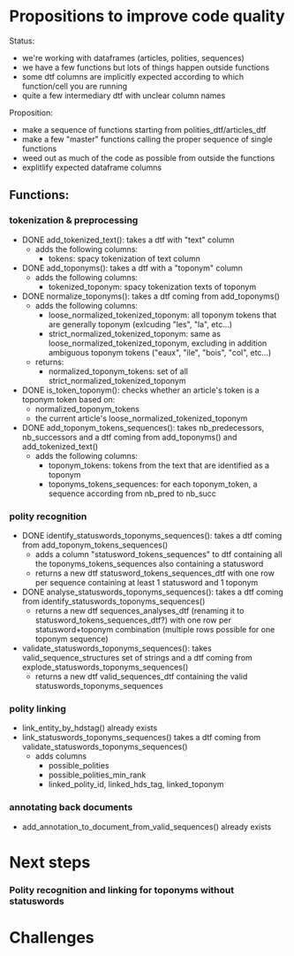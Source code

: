 # Propositions to improve code quality
Status:
- we're working with dataframes (articles, polities, sequences)
- we have a few functions but lots of things happen outside functions
- some dtf columns are implicitly expected according to which function/cell you are running
- quite a few intermediary dtf with unclear column names

Proposition:
- make a sequence of functions starting from polities_dtf/articles_dtf
- make a few "master" functions calling the proper sequence of single functions
- weed out as much of the code as possible from outside the functions
- explitlify expected dataframe columns 

## Functions:
### tokenization & preprocessing
- DONE add_tokenized_text(): takes a dtf with "text" column
    + adds the following columns:
        - tokens: spacy tokenization of text column
- DONE add_toponyms(): takes a dtf with a "toponym" column
    + adds the following columns:
        - tokenized_toponym: spacy tokenization texts of toponym
- DONE normalize_toponyms(): takes a dtf coming from add_toponyms()
    + adds the following columns:
        - loose_normalized_tokenized_toponym: all toponym tokens that are generally toponym (exlcuding "les", "la", etc...)
        - strict_normalized_tokenized_toponym: same as loose_normalized_tokenized_toponym, excluding in addition ambiguous toponym tokens ("eaux", "ile", "bois", "col", etc...)
    + returns:
        - normalized_toponym_tokens: set of all strict_normalized_tokenized_toponym
- DONE is_token_toponym(): checks whether an article's token is a toponym token based on:
    + normalized_toponym_tokens
    + the current article's loose_normalized_tokenized_toponym
- DONE add_toponym_tokens_sequences(): takes nb_predecessors, nb_successors and a dtf coming from add_toponyms() and add_tokenized_text()
    + adds the following columns:
        - toponym_tokens: tokens from the text that are identified as a toponym 
        - toponyms_tokens_sequences: for each toponym_token, a sequence according from nb_pred to nb_succ

### polity recognition
- DONE identify_statuswords_toponyms_sequences(): takes a dtf coming from add_toponym_tokens_sequences()
    + adds a column "statusword_tokens_sequences" to dtf containing all the toponyms_tokens_sequences also containing a statusword
    + returns a new dtf statusword_tokens_sequences_dtf with one row per sequence containing at least 1 statusword and 1 toponym
- DONE analyse_statuswords_toponyms_sequences(): takes a dtf coming from identify_statuswords_toponyms_sequences()
    + returns a new dtf sequences_analyses_dtf (renaming it to statusword_tokens_sequences_dtf?) with one row per statusword+toponym combination (multiple rows possible for one toponym sequence)
- validate_statuswords_toponyms_sequences(): takes valid_sequence_structures set of strings and a dtf coming from explode_statuswords_toponyms_sequences()
    + returns a new dtf valid_sequences_dtf containing the valid statuswords_toponyms_sequences
### polity linking
- link_entity_by_hdstag() already exists
- link_statuswords_toponyms_sequences() takes a dtf coming from validate_statuswords_toponyms_sequences()
    + adds columns
        - possible_polities
        - possible_polities_min_rank
        - linked_polity_id, linked_hds_tag, linked_toponym
### annotating back documents 
- add_annotation_to_document_from_valid_sequences() already exists

# Next steps

### Polity recognition and linking for toponyms without statuswords

# Challenges
